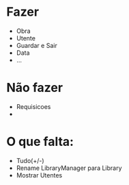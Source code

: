 Fazer
==
+ Obra
+ Utente
+ Guardar e Sair
+ Data
+ ...

Não fazer
==
+ Requisicoes
+ 

O que falta:
==
+ Tudo(+/-)
+ Rename LibraryManager para Library
+ Mostrar Utentes
